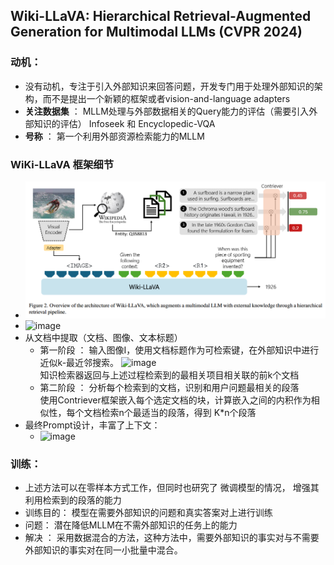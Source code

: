## Wiki-LLaVA: Hierarchical Retrieval-Augmented Generation for Multimodal LLMs (CVPR 2024)
### 动机：
* 没有动机，专注于引入外部知识来回答问题，开发专门用于处理外部知识的架构，而不是提出一个新颖的框架或者vision-and-language adapters
* **关注数据集** ： MLLM处理与外部数据相关的Query能力的评估（需要引入外部知识的评估） Infoseek 和 Encyclopedic-VQA   
* **号称** ： 第一个利用外部资源检索能力的MLLM
### WiKi-LLaVA 框架细节
* ![wiki](https://github.com/bixie6868/project/blob/main/images/QQ%E5%9B%BE%E7%89%8720240429090819.png "wiki")
* ![image](https://github.com/bixie6868/project/assets/78329110/38c740a0-8efd-4892-afa8-f649f7b25af4)
* 从文档中提取（文档、图像、文本标题）
  - 第一阶段 ： 输入图像I，使用文档标题作为可检索键，在外部知识中进行近似k-最近邻搜索。
    ![image](https://github.com/bixie6868/project/assets/78329110/49d11365-8a81-441b-8ce4-d9383e6eb732)   
    知识检索器返回与上述过程检索到的最相关项目相关联的前k个文档
  - 第二阶段 ： 分析每个检索到的文档，识别和用户问题最相关的段落   
    使用Contriever框架嵌入每个选定文档的块，计算嵌入之间的内积作为相似性，每个文档检索n个最适当的段落，得到 K*n个段落
* 最终Prompt设计，丰富了上下文：
   - ![image](https://github.com/bixie6868/project/assets/78329110/31f91bbc-3cbb-4d29-bda6-4c50553b878a)
### 训练：
* 上述方法可以在零样本方式工作，但同时也研究了 微调模型的情况， 增强其利用检索到的段落的能力
* 训练目的： 模型在需要外部知识的问题和真实答案对上进行训练
* 问题： 潜在降低MLLM在不需外部知识的任务上的能力
* 解决 ： 采用数据混合的方法，这种方法中，需要外部知识的事实对与不需要外部知识的事实对在同一小批量中混合。
